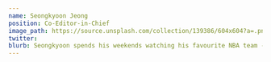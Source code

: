```yaml
---
name: Seongkyoon Jeong
position: Co-Editor-in-Chief
image_path: https://source.unsplash.com/collection/139386/604x604?a=.png
twitter: 
blurb: Seongkyoon spends his weekends watching his favourite NBA team - L.A. Clippers.
---
```


